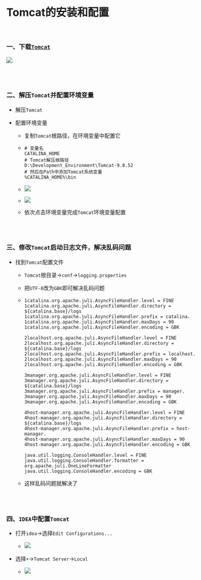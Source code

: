# Tomcat的安装和配置

<br>

### 一、下载[`Tomcat`](https://tomcat.apache.org/download-90.cgi)

![](https://github.com/Dashan-IZ/DS_Installation/raw/master/Images/Tomcat-Images/2021-09-19_170056.png)

<br>

<br>

### 二、解压`Tomcat`并配置环境变量

- 解压`Tomcat`

- 配置环境变量

  - 复制`Tomcat`根路径，在环境变量中配置它

  - ```shell
    # 变量名
    CATALINA_HOME
    # Tomcat解压根路径
    D:\Development_Environment\Tomcat-9.0.52
    # 然后在Path中添加Tomcat系统变量
    %CATALINA_HOME%\bin
    ```

  - ![](https://github.com/Dashan-IZ/DS_Installation/raw/master/Images/Tomcat-Images/2021-09-19_170703.png)

  - ![](https://github.com/Dashan-IZ/DS_Installation/raw/master/Images/Tomcat-Images/2021-09-19_171301.png)

  - 依次点击环境变量完成`Tomcat`环境变量配置

<br>

<br>

### 三、修改`Tomcat`启动日志文件，解决乱码问题

- 找到`Tomcat`配置文件

  - `Tomcat`根目录→`conf`→`logging.properties`

  - 把`UTF-8`改为`GBK`即可解决乱码问题

  - ```shell
    1catalina.org.apache.juli.AsyncFileHandler.level = FINE
    1catalina.org.apache.juli.AsyncFileHandler.directory = ${catalina.base}/logs
    1catalina.org.apache.juli.AsyncFileHandler.prefix = catalina.
    1catalina.org.apache.juli.AsyncFileHandler.maxDays = 90
    1catalina.org.apache.juli.AsyncFileHandler.encoding = GBK
    
    2localhost.org.apache.juli.AsyncFileHandler.level = FINE
    2localhost.org.apache.juli.AsyncFileHandler.directory = ${catalina.base}/logs
    2localhost.org.apache.juli.AsyncFileHandler.prefix = localhost.
    2localhost.org.apache.juli.AsyncFileHandler.maxDays = 90
    2localhost.org.apache.juli.AsyncFileHandler.encoding = GBK
    
    3manager.org.apache.juli.AsyncFileHandler.level = FINE
    3manager.org.apache.juli.AsyncFileHandler.directory = ${catalina.base}/logs
    3manager.org.apache.juli.AsyncFileHandler.prefix = manager.
    3manager.org.apache.juli.AsyncFileHandler.maxDays = 90
    3manager.org.apache.juli.AsyncFileHandler.encoding = GBK
    
    4host-manager.org.apache.juli.AsyncFileHandler.level = FINE
    4host-manager.org.apache.juli.AsyncFileHandler.directory = ${catalina.base}/logs
    4host-manager.org.apache.juli.AsyncFileHandler.prefix = host-manager.
    4host-manager.org.apache.juli.AsyncFileHandler.maxDays = 90
    4host-manager.org.apache.juli.AsyncFileHandler.encoding = GBK
    
    java.util.logging.ConsoleHandler.level = FINE
    java.util.logging.ConsoleHandler.formatter = org.apache.juli.OneLineFormatter
    java.util.logging.ConsoleHandler.encoding = GBK
    ```

  - 这样乱码问题就解决了

<br>

<br>

### 四、`IDEA`中配置`Tomcat`

- 打开`idea`→选择`Edit Configurations...`
  - ![](https://github.com/Dashan-IZ/DS_Installation/raw/master/Images/Tomcat-Images/2021-09-19_174752.png)

- 选择`+`→`Tomcat Server`→`Local`
  - ![](https://github.com/Dashan-IZ/DS_Installation/raw/master/Images/Tomcat-Images/2021-09-19_175354.png)

